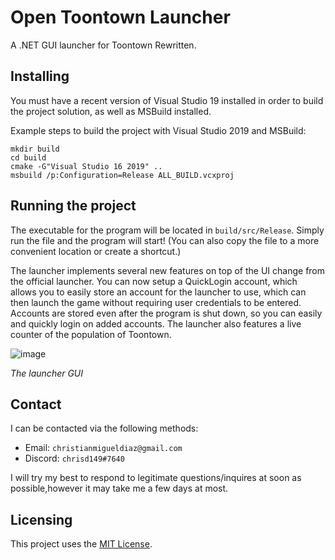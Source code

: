 # Open Toontown Launcher
A .NET GUI launcher for Toontown Rewritten.

## Installing
You must have a recent version of Visual Studio 19 installed in order to build the project solution, as well as MSBuild installed.

Example steps to build the project with Visual Studio 2019 and MSBuild:
```
mkdir build
cd build
cmake -G"Visual Studio 16 2019" .. 
msbuild /p:Configuration=Release ALL_BUILD.vcxproj
```

## Running the project
The executable for the program will be located in `build/src/Release`.  Simply run the file and the program will start! (You can also copy the file to a more convenient location or create a shortcut.)

The launcher implements several new features on top of the UI change from the official launcher.  You can now setup a QuickLogin account, which allows you to easily store an account for the launcher to use, which can then launch the game without requiring user credentials to be entered.  Accounts are stored even after the program is shut down, so you can easily and quickly login on added accounts.  The launcher also features a live counter of the population of Toontown.

![image](https://user-images.githubusercontent.com/48182689/125847091-28632c08-a35a-4747-8601-1380082dae70.png)

*The launcher GUI*

## Contact
I can be contacted via the following methods:
* Email: `christianmigueldiaz@gmail.com`
* Discord: `chrisd149#7640`

I will try my best to respond to legitimate questions/inquires at soon as possible,however it may take me a few days at most.

## Licensing
This project uses the [MIT License](LICENSE.md).

